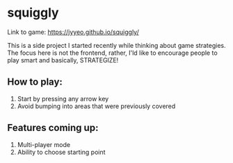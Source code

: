 # squiggly
Link to game: https://jyyeo.github.io/squiggly/

This is a side project I started recently while thinking about game strategies. The focus here is not the frontend, rather, I'ld like to encourage people to play smart and basically, STRATEGIZE!

## How to play:
1. Start by pressing any arrow key
2. Avoid bumping into areas that were previously covered

## Features coming up:
1. Multi-player mode
2. Ability to choose starting point
